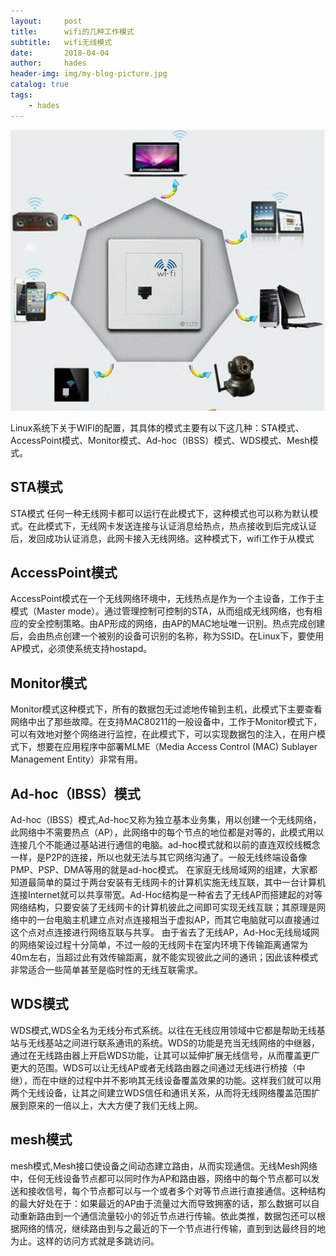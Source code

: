 ```yaml
---
layout:     post
title:      wifi的几种工作模式
subtitle:   wifi无线模式
date:       2018-04-04
author:     hades
header-img: img/my-blog-picture.jpg
catalog: true
tags:
    - hades
---
```


![wifi无线模式](img/wifi-work-mode.jpg 'wifi无线模式')


Linux系统下关于WIFI的配置，其具体的模式主要有以下这几种：STA模式、AccessPoint模式、Monitor模式、Ad-hoc（IBSS）模式、WDS模式、Mesh模式。


## STA模式

STA模式 任何一种无线网卡都可以运行在此模式下，这种模式也可以称为默认模式。在此模式下，无线网卡发送连接与认证消息给热点，热点接收到后完成认证后，发回成功认证消息，此网卡接入无线网络。这种模式下，wifi工作于从模式


## AccessPoint模式

AccessPoint模式在一个无线网络环境中，无线热点是作为一个主设备，工作于主模式（Master mode）。通过管理控制可控制的STA，从而组成无线网络，也有相应的安全控制策略。由AP形成的网络，由AP的MAC地址唯一识别。热点完成创建后，会由热点创建一个被别的设备可识别的名称，称为SSID。在Linux下，要使用AP模式，必须使系统支持hostapd。


## Monitor模式

Monitor模式这种模式下，所有的数据包无过滤地传输到主机，此模式下主要查看网络中出了那些故障。在支持MAC80211的一般设备中，工作于Monitor模式下，可以有效地对整个网络进行监控，在此模式下，可以实现数据包的注入，在用户模式下，想要在应用程序中部署MLME（Media Access Control (MAC) Sublayer Management Entity）非常有用。


## Ad-hoc（IBSS）模式

Ad-hoc（IBSS）模式,Ad-hoc又称为独立基本业务集，用以创建一个无线网络，此网络中不需要热点（AP），此网络中的每个节点的地位都是对等的，此模式用以连接几个不能通过基站进行通信的电脑。ad-hoc模式就和以前的直连双绞线概念一样，是P2P的连接，所以也就无法与其它网络沟通了。一般无线终端设备像PMP、PSP、DMA等用的就是ad-hoc模式。
在家庭无线局域网的组建，大家都知道最简单的莫过于两台安装有无线网卡的计算机实施无线互联，其中一台计算机连接Internet就可以共享带宽。Ad-Hoc结构是一种省去了无线AP而搭建起的对等网络结构，只要安装了无线网卡的计算机彼此之间即可实现无线互联；其原理是网络中的一台电脑主机建立点对点连接相当于虚拟AP，而其它电脑就可以直接通过这个点对点连接进行网络互联与共享。
由于省去了无线AP，Ad-Hoc无线局域网的网络架设过程十分简单，不过一般的无线网卡在室内环境下传输距离通常为40m左右，当超过此有效传输距离，就不能实现彼此之间的通讯；因此该种模式非常适合一些简单甚至是临时性的无线互联需求。




## WDS模式

WDS模式,WDS全名为无线分布式系统。以往在无线应用领域中它都是帮助无线基站与无线基站之间进行联系通讯的系统。WDS的功能是充当无线网络的中继器，通过在无线路由器上开启WDS功能，让其可以延伸扩展无线信号，从而覆盖更广更大的范围。WDS可以让无线AP或者无线路由器之间通过无线进行桥接（中继），而在中继的过程中并不影响其无线设备覆盖效果的功能。这样我们就可以用两个无线设备，让其之间建立WDS信任和通讯关系，从而将无线网络覆盖范围扩展到原来的一倍以上，大大方便了我们无线上网。


## mesh模式


mesh模式,Mesh接口使设备之间动态建立路由，从而实现通信。无线Mesh网络中，任何无线设备节点都可以同时作为AP和路由器，网络中的每个节点都可以发送和接收信号，每个节点都可以与一个或者多个对等节点进行直接通信。这种结构的最大好处在于：如果最近的AP由于流量过大而导致拥塞的话，那么数据可以自动重新路由到一个通信流量较小的邻近节点进行传输。依此类推，数据包还可以根据网络的情况，继续路由到与之最近的下一个节点进行传输，直到到达最终目的地为止。这样的访问方式就是多跳访问。

